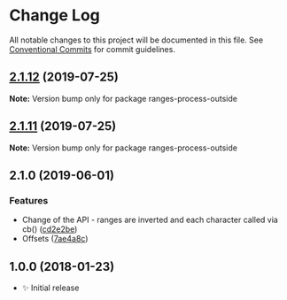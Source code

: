 # Change Log

All notable changes to this project will be documented in this file.
See [Conventional Commits](https://conventionalcommits.org) for commit guidelines.

## [2.1.12](https://gitlab.com/codsen/codsen/compare/ranges-process-outside@2.1.11...ranges-process-outside@2.1.12) (2019-07-25)

**Note:** Version bump only for package ranges-process-outside





## [2.1.11](https://gitlab.com/codsen/codsen/compare/ranges-process-outside@2.1.10...ranges-process-outside@2.1.11) (2019-07-25)

**Note:** Version bump only for package ranges-process-outside

## 2.1.0 (2019-06-01)

### Features

- Change of the API - ranges are inverted and each character called via cb() ([cd2e2be](https://gitlab.com/codsen/codsen/commit/cd2e2be))
- Offsets ([7ae4a8c](https://gitlab.com/codsen/codsen/commit/7ae4a8c))

## 1.0.0 (2018-01-23)

- ✨ Initial release
